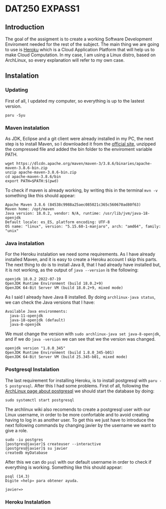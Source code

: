 # DAT250 EXPASS1

## Introduction
The goal of the assigment is to create a working Software Development Enviroment needed for the rest of the subject. The main thing we are going to use is [Heroku](https://www.heroku.com) which is a Cloud Application Platform that will help us to make Cloud Computation. In my case, I am using a Linux distro, based on ArchLinux, so every explanation will refer to my own case.

## Instalation
### Updating
First of all, I updated my computer, so everything is up to the lastest version.

```
paru -Syu
```

### Maven instalation
As JDK, Eclipse and a git client were already installed in my PC, the next step is to install Maven, so I downloaded it from the [official site](https://maven.apache.org/), unzipped the compressed file and added the bin folder to the enviroment variable PATH.
```
wget https://dlcdn.apache.org/maven/maven-3/3.8.6/binaries/apache-maven-3.8.6-bin.zip
unzip apache-maven-3.8.6-bin.zip
cd apache-maven-3.8.6/bin
export PATH=$PATH:$(pwd)
```
To check if maven is already working, by writing this in the terminal `mvn -v` something like this should appear:
```
Apache Maven 3.8.6 (84538c9988a25aec085021c365c560670ad80f63)
Maven home: /opt/maven
Java version: 18.0.2, vendor: N/A, runtime: /usr/lib/jvm/java-18-openjdk
Default locale: es_ES, platform encoding: UTF-8
OS name: "linux", version: "5.15.60-1-manjaro", arch: "amd64", family: "unix"
```

### Java instalation
For the Heroku instalation we need some requirements. As I have already installed Maven, and it is easy to create a Heroku account I skip this parts. The next thing to do is to install Java 8, that I had already have installed but, it is not working, as the output of `java --version` is the following: 
``` 
openjdk 18.0.2 2022-07-19
OpenJDK Runtime Environment (build 18.0.2+9)
OpenJDK 64-Bit Server VM (build 18.0.2+9, mixed mode)
```

As I said I already have Java 8 installed. By doing `archlinux-java status`, we can check the Java versions that I have:
```
Available Java environments:
  java-11-openjdk
  java-18-openjdk (default)
  java-8-openjdk
```

We must change the version with `sudo archlinux-java set java-8-openjdk`, and if we do `java -version` we can see that we the version was changed.
```
openjdk version "1.8.0_345"
OpenJDK Runtime Environment (build 1.8.0_345-b01)
OpenJDK 64-Bit Server VM (build 25.345-b01, mixed mode)
```

### Postgresql Instalation
The last requirement for installing Heroku, is to install postgresql with `paru -S postgresql`. After this I had some problems. First of all, following the [ArchLinux page about postgresql](https://wiki.archlinux.org/title/PostgreSQL#Installation) we should start the database by doing:
```
sudo systemctl start postgresql
```
The archlinux wiki also recomends to create a postgresql user with our Linux username, in order to be more confortable and to avoid creating having to log in as another user. To get this we just have to introduce the next following commands by changing javier by the username we want to give a role.
```
sudo -iu postgres
[postgres@javier]$ createuser --interactive
[postgres@javier]$ su javier
createdb myDatabase
```
After this we can do `psql` with our default username in order to check if everything is working. Something like this should appear:
```
psql (14.3)
Digite «help» para obtener ayuda.

javier=>
```

### Heroku Instalation

